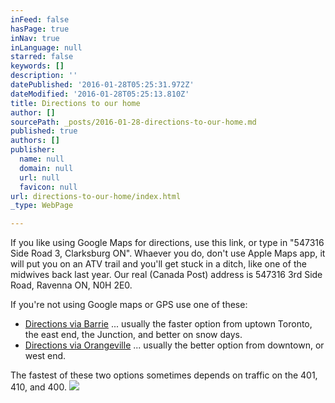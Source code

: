 ```yaml
---
inFeed: false
hasPage: true
inNav: true
inLanguage: null
starred: false
keywords: []
description: ''
datePublished: '2016-01-28T05:25:31.972Z'
dateModified: '2016-01-28T05:25:13.810Z'
title: Directions to our home
author: []
sourcePath: _posts/2016-01-28-directions-to-our-home.md
published: true
authors: []
publisher:
  name: null
  domain: null
  url: null
  favicon: null
url: directions-to-our-home/index.html
_type: WebPage

---
```

If you like using Google Maps for directions, use this link, or type in "547316 Side Road 3, Clarksburg ON".  Whaever you do, don't use Apple Maps app, it will put you on an ATV trail and you'll get stuck in a ditch, like one of the midwives back last year.  Our real (Canada Post) address is 547316 3rd Side Road, Ravenna ON, N0H 2E0\.

If you're not using Google maps or GPS use one of these: 

* [Directions via Barrie][0] ... usually the faster option from uptown Toronto, the east end, the Junction, and better on snow days.
* [Directions via Orangeville][1] ... usually the better option from downtown, or west end. 

The fastest of these two options sometimes depends on traffic on the 401, 410, and 400\. ![](https://the-grid-user-content.s3-us-west-2.amazonaws.com/e65b812e-7b9a-4ce4-84c7-f509504b8e26.png)

[0]: https://www.evernote.com/l/ACiKYzXHU1NFo7I8s5xCHCezHsHtyFOuEtA
[1]: https://www.evernote.com/l/ACgOxijid59FPbb5_R1c2C6SK0Jf7p2U4no